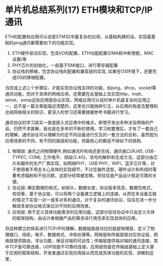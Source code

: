 # 单片机总结系列(17) ETH模块和TCP/IP通讯

ETH的配置和应用可以说是STM32中最复杂的应用，从基础构建的话，实现最基础的ping通讯都需要如下的功能实现。

1. ETH硬件驱动实现，包含I/O的配置，ETH功能配置(DMA和中断使能，MAC设置)等
2. PHY芯片的初始化，一般基于SMI接口，进行寄存器配置
3. 协议栈的移植，包含协议栈的配置和兼容层的实现, 如果在OS环境下，还要完成OS的移植配置。

当完成上述三个步骤后，才能实现协议栈支持的功能，如ping，dhcp，socket等通讯功能，而对于具体的网络应用，还需要在此基础上去实现http，mqtt，telnet，snmp这些应用层协议实现，网络应用可以说时单片机最复杂的应用之一，远不是一篇文章能描述清楚的，这里也只能抛砖引玉，从应用的角度去整理和总结网络相关的知识，更深入的学习还需要根据参考书籍进行学习。

通讯协议的学习其实一直是嵌入式应用中的难点，即使开发出多种涉及网络的产品，仍然不求甚解，我也是在多年的不断的使用，学习和整理后，才有了一套自己的理解。通讯协议可以理解为约定不同设备进行交互的一套方法的总和，虽然因为应用场景的不同，有不同的层级和功能，但最核心的都逃不掉如下的结构.

1. 物理层: 通讯之间物理硬件,例如通讯时有线还是无线，通讯接口(RJ45, USB-TYPEC, COM), 工作电平、频段(2.4G)，信号的解析和生成方法，这部分由芯片和器件的生产厂商实现，如网络PHY，USB PHY，WIFI，蓝牙芯片等，对于使用者不用去关心具体的实现细节，不过在器件选型，硬件设计和布线时需要考虑辐射和干扰问题，这部分经常被忽略，但往往是产品设计稳定可靠的关键。
2. 协议层: 确定数据的格式，如帧头，数据长度，协议版本信息，数据包格式，校验等，基于协议层，可以将两个设备建立逻辑上的连接，从而在多设备互联的情况下实现一对一或多对多的通讯，对于复杂的通讯协议，往往在进一步分解成多层协议格式来应对不同的应用场景。
3. 应用层: 用于定义具体功能需求的应用功能，这部分往往协议中只会定义大体的框架结构，由设计者根据产品的需求进行填充来实现具体的应用。

将这种建立的体系进行TCP/IP的理解，数据链路层对应的就是物理层，定义了物理接口，线缆，电平，数据格式，冲突处理等。网络层和传输层就对应协议层，网络层提供路由，寻址功能，保证对端的可达性；传输层提供端对端的通讯连接，其中TCP是可靠连接，UDP则是不可靠的连接。应用层则是在传输层基础上定义基于应用的框架结构，开发者通过实现应用层从而完成具体功能的实现，讲解到这里，

